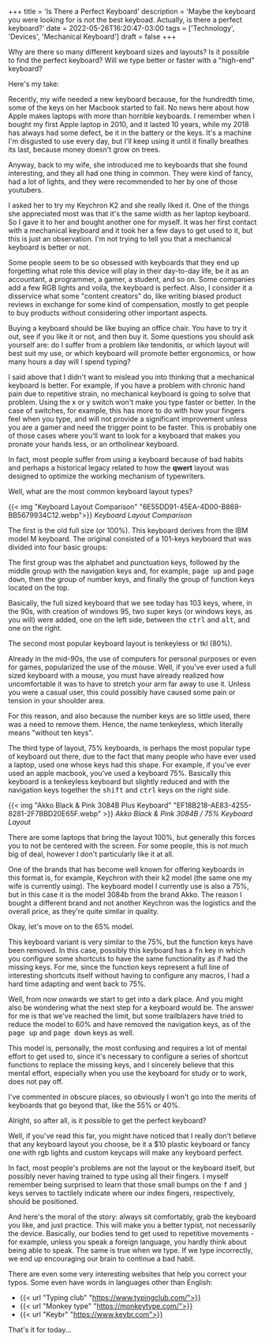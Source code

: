 +++
title = 'Is There a Perfect Keyboard'
description = 'Maybe the keyboard you were looking for is not the best keyboad. Actually, is there a perfect keyboard?'
date = 2022-05-26T16:20:47-03:00
tags = ['Technology', 'Devices', 'Mechanical Keyboard']
draft = false
+++

Why are there so many different keyboard sizes and layouts? Is it possible to find the perfect keyboard? Will we type better or faster with a "high-end" keyboard?

Here's my take:

Recently, my wife needed a new keyboard because, for the hundredth time, some of the keys on her Macbook started to fail. No news here about how Apple makes laptops with more than horrible keyboards. I remember when I bought my first Apple laptop in 2010, and it lasted 10 years, while my 2018 has always had some defect, be it in the battery or the keys. It's a machine I'm disgusted to use every day, but I'll keep using it until it finally breathes its last, because money doesn't grow on trees.

Anyway, back to my wife, she introduced me to keyboards that she found interesting, and they all had one thing in common. They were kind of fancy, had a lot of lights, and they were recommended to her by one of those youtubers.

I asked her to try my Keychron K2 and she really liked it. One of the things she appreciated most was that it's the same width as her laptop keyboard. So I gave it to her and bought another one for myself. It was her first contact with a mechanical keyboard and it took her a few days to get used to it, but this is just an observation. I'm not trying to tell you that a mechanical keyboard is better or not.

Some people seem to be so obsessed with keyboards that they end up forgetting what role this device will play in their day-to-day life, be it as an accountant, a programmer, a gamer, a student, and so on. Some companies add a few RGB lights and voila, the keyboard is perfect. Also, I consider it a disservice what some "content creators" do, like writing biased product reviews in exchange for some kind of compensation, mostly to get people to buy products without considering other important aspects.

Buying a keyboard should be like buying an office chair. You have to try it out, see if you like it or not, and then buy it. Some questions you should ask yourself are: do I suffer from a problem like tendonitis, or which layout will best suit my use, or which keyboard will promote better ergonomics, or how many hours a day will I spend typing?

I said above that I didn't want to mislead you into thinking that a mechanical keyboard is better. For example, if you have a problem with chronic hand pain due to repetitive strain, no mechanical keyboard is going to solve that problem. Using the x or y switch won't make you type faster or better. In the case of switches, for example, this has more to do with how your fingers feel when you type, and will not provide a significant improvement unless you are a gamer and need the trigger point to be faster. This is probably one of those cases where you'll want to look for a keyboard that makes you pronate your hands less, or an ortholinear keyboard.

In fact, most people suffer from using a keyboard because of bad habits and perhaps a historical legacy related to how the **qwert** layout was designed to optimize the working mechanism of typewriters.

Well, what are the most common keyboard layout types?

{{< img "Keyboard Layout Comparison" "6E55DD91-45EA-4D00-B869-BB5679934C12.webp">}}
*Keyboard Layout Comparison*

The first is the old full size (or 100%). This keyboard derives from the IBM model M keyboard. The original consisted of a 101-keys keyboard that was divided into four basic groups:

The first group was the alphabet and punctuation keys, followed by the middle group with the navigation keys and, for example, <kbd>page up</kbd> and <kbd>page down</kbd>, then the group of number keys, and finally the group of function keys located on the top.

Basically, the full sized keyboard that we see today has 103 keys, where, in the 90s, with creation of windows 95, two super keys (or windows keys, as you will) were added, one on the left side, between the <kbd>ctrl</kbd> and <kbd>alt</kbd>, and one on the right.

The second most popular keyboard layout is tenkeyless or tkl (80%).

Already in the mid-90s, the use of computers for personal purposes or even for games, popularized the use of the mouse. Well, if you've ever used a full sized keyboard with a mouse, you must have already realized how uncomfortable it was to have to stretch your arm far away to use it. Unless you were a casual user, this could possibly have caused some pain or tension in your shoulder area.

For this reason, and also because the number keys are so little used, there was a need to remove them. Hence, the name tenkeyless, which literally means "without ten keys".

The third type of layout, 75% keyboards, is perhaps the most popular type of keyboard out there, due to the fact that many people who have ever used a laptop, used one whose keys had this shape. For example, if you've ever used an apple macbook, you've used a keyboard 75%. Basically this keyboard is a tenkeyless keyboard but slightly reduced and with the navigation keys together the <kbd>shift</kbd> and <kbd>ctrl</kbd> keys on the right side.

{{< img "Akko Black & Pink 3084B Plus Keyboard" "EF18B218-AE83-4255-8281-2F7BBD20E65F.webp" >}}
*Akko Black & Pink 3084B / 75% Keyboard Layout*

There are some laptops that bring the layout 100%, but generally this forces you to not be centered with the screen. For some people, this is not much big of deal, however I don't particularly like it at all.

One of the brands that has become well known for offering keyboards in this format is, for example, Keychron with their k2 model (the same one my wife is currently using). The keyboard model I currently use is also a 75%, but in this case it is the model 3084b from the brand Akko. The reason I bought a different brand and not another Keychron was the logistics and the overall price, as they're quite similar in quality.

Okay, let's move on to the 65% model.

This keyboard variant is very similar to the 75%, but the function keys have been removed. In this case, possibly this keyboard has a <kbd>fn</kbd> key in which you configure some shortcuts to have the same functionality as if had the missing keys. For me, since the function keys represent a full line of interesting shortcuts itself without having to configure any macros, I had a hard time adapting and went back to 75%.

Well, from now onwards we start to get into a dark place. And you might also be wondering what the next step for a keyboard would be. The answer for me is that we've reached the limit, but some trailblazers have tried to reduce the model to 60% and have removed the navigation keys, as of the <kbd>page up</kbd> and <kbd>page down</kbd> keys as well.

This model is, personally, the most confusing and requires a lot of mental effort to get used to, since it's necessary to configure a series of shortcut functions to replace the missing keys, and I sincerely believe that this mental effort, especially when you use the keyboard for study or to work, does not pay off.

I've commented in obscure places, so obviously I won't go into the merits of keyboards that go beyond that, like the 55% or 40%.

Alright, so after all, is it possible to get the perfect keyboard?

Well, if you've read this far, you might have noticed that I really don't believe that any keyboard layout you choose, be it a $10 plastic keyboard or fancy one with rgb lights and custom keycaps will make any keyboard perfect.

In fact, most people's problems are not the layout or the keyboard itself, but possibly never having trained to type using all their fingers.
I myself remember being surprised to learn that those small bumps on the <kbd>f</kbd> and <kbd>j</kbd> keys serves to tactilely indicate where our index fingers, respectively, should be positioned.

And here's the moral of the story: always sit comfortably, grab the keyboard you like, and just practice. This will make you a better typist, not necessarily the device. Basically, our bodies tend to get used to repetitive movements - for example, unless you speak a foreign language, you hardly think about being able to speak. The same is true when we type. If we type incorrectly, we end up encouraging our brain to continue a bad habit.

There are even some very interesting websites that help you correct your typos. Some even have words in languages other than English:


* {{< url "Typing club" "https://www.typingclub.com/">}}
* {{< url "Monkey type" "https://monkeytype.com/">}}
* {{< url "Keybr" "https://www.keybr.com">}}


That's it for today...
